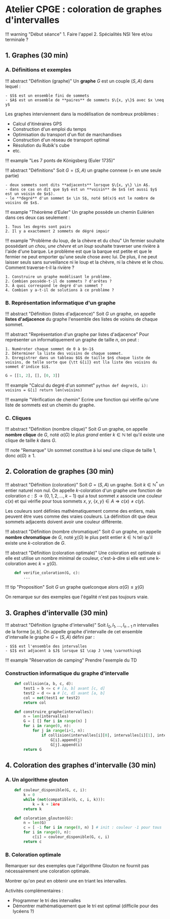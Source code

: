 # Atelier CPGE : coloration de graphes d'intervalles

!!! warning "Début séance"
    1. Faire l'appel
    2. Spécialités NSI 1ère et/ou terminale ?

## 1. Graphes (30 min) 

### A. Définitions et exemples

!!! abstract "Définition (graphe)"
    Un **graphe** $G$ est un couple $(S, A)$ dans lequel :
    
    - $S$ est un ensemble fini de sommets
    - $A$ est un ensemble de **paires** de sommets $\{x, y\}$ avec $x \neq y$

Les graphes interviennent dans la modélisation de nombreux problèmes :

- Calcul d'itinéraires GPS
- Construction d'un emploi du temps
- Optimisation du transport d'un flot de marchandises
- Construction d'un réseau de transport optimal
- Résolution du Rubik's cube
- etc.

!!! example "Les 7 ponts de Königsberg (Euler 1735)"

!!! abstract "Définitions"
    Soit $G = (S, A)$ un graphe connexe (= en une seule partie)

    - deux sommets sont dits **adjacents** lorsque $\{x, y\} \in A$.
    - dans ce cas on dit que $y$ est un **voisin** de $x$ (et aussi $y$ est un voisin de $x$).
    - le **degré** d'un sommet $x \in S$, noté $d(x)$ est le nombre de voisins de $x$.

!!! example "Théorème d'Euler"
    Un graphe possède un chemin Eulérien dans ces deux cas seulement :

    1. Tous les degrés sont pairs
    2. Il y a exactement 2 sommets de dégré impair

!!! example "Problème du loup, de la chèvre et du chou"
    Un fermier souhaite possédant *un chou*, *une chèvre* et *un loup* souhaite traverser une rivière à l'aide d'une barque. Le problème est que la barque est petite et que le fermier ne peut emporter qu'une seule chose avec lui. De plus, il ne peut laisser seuls sans surveillance ni le loup et la chèvre, ni la chèvre et le chou. Comment traverse-t-il la rivière ?
 
    1. Construire un graphe modélisant le problème.
    2. Combien possède-t-il de sommets ? d'arêtes ?
    3. À quoi correspond le degré d'un sommet ?
    4. Combien y a-t-il de solutions à ce problème ?

### B. Représentation informatique d'un graphe

!!! abstract "Définition (listes d'adjacence)"
    Soit $G$ un graphe, on appelle **listes d'adjacence** du graphe l'ensemble des listes de voisins de chaque sommet.

!!! abstract "Représentation d'un graphe par listes d'adjacence"
    Pour représenter un informatiquement un graphe de taille $n$, on peut :
    
    1. Numéroter chaque sommet de 0 à $n-1$
    2. Déterminer la liste des voisins de chaque sommet.
    3. Enregistrer dans un tableau $G$ de taille $n$ chaque liste de voisins, de telle sorte que {\tt G[i]} est lla liste des voisins du sommet d'indice $i$.

```python
G = [[1, 2], [], [0, 3]]
```

!!! example "Calcul du degré d'un sommet" 
    ```python
    def degre(G, i):
        voisins = G[i]
        return len(voisins)
    ```

!!! example "Vérification de chemin"
    Ecrire une fonction qui vérifie qu'une liste de sommets est un chemin du graphe.


### C. Cliques

!!! abstract "Définition (nombre clique)"
    Soit $G$ un graphe, on appelle **nombre clique** de $G$, noté $\alpha(G)$ le *plus grand* entier $k \in \mathbb{N}$ tel qu'il existe une clique de taille $k$ dans $G$.

!!! note "Remarque"
    Un sommet constitue à lui seul une clique de taille 1, donc $\alpha(G) \geq 1$.

## 2. Coloration de graphes (30 min)

!!! abstract "Définition (coloration)"
    Soit $G = (S, A)$ un graphe. Soit $k \in \mathbb{N}^*$ un entier naturel non nul. On appelle $k$-coloration d'un graphe une fonction de coloration $c : S \to \{0, 1, 2, ..., k-1\}$ qui a tout sommet $x$ associe une couleur $c(x)$ et qui vérifie pour tous sommets $x$, $y$, $\{x, y\} \in A \Rightarrow c(x) \neq c(y)$.

Les couleurs sont définies mathématiquement comme des entiers, mais peuvent être vues comme des vraies couleurs. La définition dit que deux sommets adjacents doivent avoir une couleur différente.

!!! abstract "Définition (nombre chromatique)"
    Soit $G$ un graphe, on appelle **nombre chromatique** de $G$, noté $\chi(G)$ le plus petit entier $k \in \mathbb{N}$ tel qu'il existe une $k$-coloration de $G$.

!!! abstract "Définition (coloration optimale)"
    Une coloration est optimale si elle est utilise un nombre minimal de couleur, c'est-à-dire si elle est une k-coloration avec $k = \chi(G)$.

```python
    def verifie_coloration(G, c):
        ...
```

!!! tip "Proposition"
    Soit $G$ un graphe quelconque alors $\alpha(G) \leq \chi(G)$

On remarque sur des exemples que l'égalité n'est pas toujours vraie.

## 3. Graphes d'intervalle (30 min)

!!! abstract "Définition (graphe d'intervalle)"
    Soit $I_0, I_1, ..., I_{n-1}$ $n$ intervalles de la forme $[a, b]$. On appelle graphe d'intervalle de cet ensemble d'intervalle le graphe $G = (S, A)$ défini par :
    
    - $S$ est l'ensemble des intervalles
    - $I$ est adjacent à $J$ lorsque $I \cap J \neq \varnothing$

!!! example "Réservation de camping"
    Prendre l'exemple du TD

### Construction informatique du graphe d'intervalle

```python
    def collision(a, b, c, d):
        test1 = b <= c # [a, b] avant [c, d]
        test2 = d <= a # [c, d] avant [a, b]
        col = not(test1 or test2)
        return col
```

```python
    def construire_graphe(intervalles):
        n = len(intervalles)
        G = [ [] for i in range(n) ]
        for i in range(0, n):
            for j in range(i+1, n):
                if collision(intervalles[i][0], intervalles[i][1], intervalles[j][0], intervalles[j][1]):
                    G[i].append(j)
                    G[j].append(i)
        return G
```

## 4. Coloration des graphes d'intervalle (30 min)

### A. Un algorithme glouton

```python
    def couleur_disponible(G, c, i):
        k = 0
        while (not(compatible(G, c, i, k))):
            k = k + 1ère
        return k
```

```python
    def coloration_glouton(G):
        n = len(G)
        c = [ -1 for i in range(0, n) ] # init : couleur -1 pour tous
        for i in range(0, n):
            c[i] = couleur_disponible(G, c, i)
        return c
```

### B. Coloration optimale 

Remarquer sur des exemples que l'algorithme Glouton ne fournit pas nécessairement une coloration optimale.

Montrer qu'on peut en obtenir une en triant les intervalles.

Activités complémentaires :

- Programmer le tri des intervalles
- Démontrer mathématiquement que le tri est optimal (difficile pour des lycéens ?)
